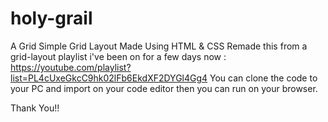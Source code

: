 # holy-grail
A Grid Simple Grid Layout Made Using HTML &amp; CSS 
Remade this from a grid-layout playlist i've been on for a few days now : https://youtube.com/playlist?list=PL4cUxeGkcC9hk02lFb6EkdXF2DYGl4Gg4
You can clone the code to your PC and import on your code editor then you can run on your browser.

Thank You!!
